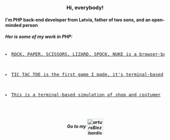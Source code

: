 <h3 align="center">Hi, everybody!</h3>


<h4>I'm PHP back-end developer from Latvia, father of two sons, and an open-minded person</h4>

<h5>Her is some of my work in PHP:</h5>

<pre>
      <li><a href="https://github.com/artursBiezbardis/HomeWork2/tree/master/rps" >ROCK, PAPER, SCISSORS, LIZARD, SPOCK, NUKE is a browser-based game made with OOP</a>
</li>

      <li><a href="https://github.com/artursBiezbardis/homeWork/blob/master/Basics%20to%2019.09/array/tic-tac-toe!!.php" >TIC TAC TOE is the first game I made, it's terminal-based</a>
</li>
 
       <li><a href="https://github.com/artursBiezbardis/HomeWork2/pull/2/commits/c346e2a5f77cef08884cf9348a90838ac63994a1.php">This is a terminal-based simulation of shop and costumer</a>
 </li>
 </pre>



<h5 align="center" >
 Go to my <a href="https://www.linkedin.com/in/arturs-biezbardis/" target="blank"><img align="center" src="https://www.vectorico.com/wp-content/uploads/2018/02/LinkedIn-Icon-squircle.png" alt="artursBiezbardis" height="50" width="50" /></a>
</h5>
